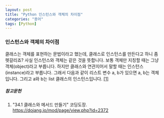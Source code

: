 ```yaml
---
layout: post
title: "Python 인스턴스와 객체의 차이점"
categories: "용어"
tags: [Python]
---
```


### 인스턴스와 객체의 차이점

클래스는 객체를 표현하는 문법이라고 했는데, 클래스로 인스턴스를 만든다고 하니 좀 헷갈리죠? 사실 인스턴스와 객체는 같은 것을 뜻합니다. 보통 객체만 지칭할 때는 그냥 객체(object)라고 부릅니다. 하지만 클래스와 연관지어서 말할 때는 인스턴스(instance)라고 부릅니다. 그래서 다음과 같이 리스트 변수 a, b가 있으면 a, b는 객체입니다. 그리고 a와 b는 list 클래스의 인스턴스입니다. [[1]](https://dojang.io/mod/page/view.php?id=2372)

##### 참고문헌

1. "34.1 클래스와 메서드 만들기" 코딩도장. https://dojang.io/mod/page/view.php?id=2372

